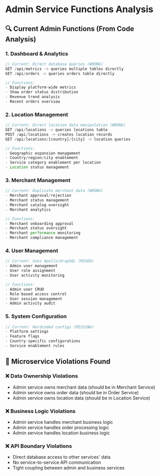 # Admin Service Functions Analysis

## 🔍 Current Admin Functions (From Code Analysis)

### **1. Dashboard & Analytics**
```typescript
// Current: Direct database queries (WRONG)
GET /api/metrics -> queries multiple tables directly
GET /api/orders -> queries orders table directly

// Functions:
- Display platform-wide metrics
- Show order status distribution  
- Revenue trend analysis
- Recent orders overview
```

### **2. Location Management**
```typescript
// Current: Direct location data manipulation (WRONG)
GET /api/locations -> queries locations table
POST /api/locations -> creates location records
GET /api/locations/[country]/[city] -> location queries

// Functions:
- Geographic expansion management
- Country/region/city enablement
- Service category enablement per location
- Location status management
```

### **3. Merchant Management**
```typescript
// Current: Duplicate merchant data (WRONG)
- Merchant approval/rejection
- Merchant status management
- Merchant catalog oversight
- Merchant analytics

// Functions:
- Merchant onboarding approval
- Merchant status oversight
- Merchant performance monitoring
- Merchant compliance management
```

### **4. User Management**
```typescript
// Current: Uses Apollo/GraphQL (MIXED)
- Admin user management
- User role assignment
- User activity monitoring

// Functions:
- Admin user CRUD
- Role-based access control
- User session management
- Admin activity audit
```

### **5. System Configuration**
```typescript
// Current: Hardcoded configs (MISSING)
- Platform settings
- Feature flags
- Country-specific configurations
- Service enablement rules
```

## 🚨 Microservice Violations Found

### ❌ Data Ownership Violations
- Admin service owns merchant data (should be in Merchant Service)
- Admin service owns order data (should be in Order Service)
- Admin service owns location data (should be in Location Service)

### ❌ Business Logic Violations  
- Admin service handles merchant business logic
- Admin service handles order processing logic
- Admin service handles location business logic

### ❌ API Boundary Violations
- Direct database access to other services' data
- No service-to-service API communication
- Tight coupling between admin and business services
